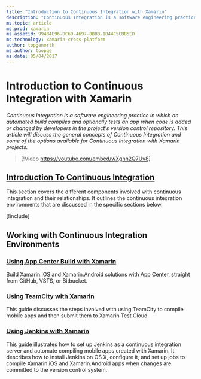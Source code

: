 ```yaml
---
title: "Introduction to Continuous Integration with Xamarin"
description: "Continuous Integration is a software engineering practice in which an automated build compiles and optionally tests an app when code is added or changed by developers in the project's version control repository. This article will discuss the general concepts of Continuous Integration and some of the options available for Continuous Integration with Xamarin projects."
ms.topic: article
ms.prod: xamarin
ms.assetid: 99484E96-DC69-4697-8BBB-1B44C5CBB5ED
ms.technology: xamarin-cross-platform
author: topgenorth
ms.author: toopge
ms.date: 05/04/2017
---
```


# Introduction to Continuous Integration with Xamarin

_Continuous Integration is a software engineering practice in which an automated build compiles and optionally tests an app when code is added or changed by developers in the project's version control repository. This article will discuss the general concepts of Continuous Integration and some of the options available for Continuous Integration with Xamarin projects._

> [!Video https://youtube.com/embed/wXgnh2Q7Uv8]


##  [Introduction To Continuous Integration](~/tools/ci/intro-to-ci.md)

This section covers the different components involved with continuous integration and their relationships. It outlines the continuous integration environments that are discussed in the specific sections below.

[!include[](~/tools/ci/includes/firewall-information.md)]

## Working with Continuous Integration Environments


### [Using App Center Build with Xamarin](/appcenter/build/xamarin/)

Build Xamarin.iOS and Xamarin.Android solutions with App Center, straight from GitHub, VSTS, or Bitbucket.

### [Using TeamCity with Xamarin](~/tools/ci/teamcity.md)

This guide discusses the steps involved with using TeamCity to compile mobile apps and then submit them to Xamarin Test Cloud.

###  [Using Jenkins with Xamarin](~/tools/ci/jenkins-walkthrough.md)

This guide illustrates how to set up Jenkins as a continuous integration server and automate compiling mobile apps created with Xamarin. It describes how to install Jenkins on OS X, configure it, and set up jobs to compile Xamarin.iOS and Xamarin.Android apps when changes are committed to the version control system.

